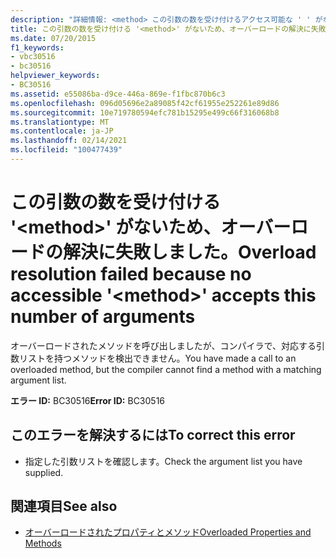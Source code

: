 ```yaml
---
description: "詳細情報: <method> この引数の数を受け付けるアクセス可能な ' ' がないため、オーバーロードの解決に失敗しました"
title: この引数の数を受け付ける '<method>' がないため、オーバーロードの解決に失敗しました。
ms.date: 07/20/2015
f1_keywords:
- vbc30516
- bc30516
helpviewer_keywords:
- BC30516
ms.assetid: e55086ba-d9ce-446a-869e-f1fbc870b6c3
ms.openlocfilehash: 096d05696e2a89085f42cf61955e252261e89d86
ms.sourcegitcommit: 10e719780594efc781b15295e499c66f316068b8
ms.translationtype: MT
ms.contentlocale: ja-JP
ms.lasthandoff: 02/14/2021
ms.locfileid: "100477439"
---
```

# <a name="overload-resolution-failed-because-no-accessible-method-accepts-this-number-of-arguments"></a><span data-ttu-id="670e1-103">この引数の数を受け付ける '\<method>' がないため、オーバーロードの解決に失敗しました。</span><span class="sxs-lookup"><span data-stu-id="670e1-103">Overload resolution failed because no accessible '\<method>' accepts this number of arguments</span></span>

<span data-ttu-id="670e1-104">オーバーロードされたメソッドを呼び出しましたが、コンパイラで、対応する引数リストを持つメソッドを検出できません。</span><span class="sxs-lookup"><span data-stu-id="670e1-104">You have made a call to an overloaded method, but the compiler cannot find a method with a matching argument list.</span></span>  
  
 <span data-ttu-id="670e1-105">**エラー ID:** BC30516</span><span class="sxs-lookup"><span data-stu-id="670e1-105">**Error ID:** BC30516</span></span>  
  
## <a name="to-correct-this-error"></a><span data-ttu-id="670e1-106">このエラーを解決するには</span><span class="sxs-lookup"><span data-stu-id="670e1-106">To correct this error</span></span>  
  
- <span data-ttu-id="670e1-107">指定した引数リストを確認します。</span><span class="sxs-lookup"><span data-stu-id="670e1-107">Check the argument list you have supplied.</span></span>  
  
## <a name="see-also"></a><span data-ttu-id="670e1-108">関連項目</span><span class="sxs-lookup"><span data-stu-id="670e1-108">See also</span></span>

- [<span data-ttu-id="670e1-109">オーバーロードされたプロパティとメソッド</span><span class="sxs-lookup"><span data-stu-id="670e1-109">Overloaded Properties and Methods</span></span>](../programming-guide/language-features/objects-and-classes/overloaded-properties-and-methods.md)
